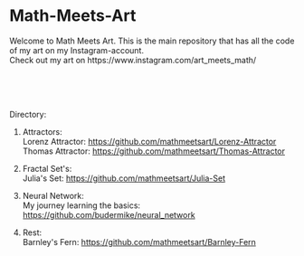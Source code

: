 # Math-Meets-Art
<p>Welcome to Math Meets Art. This is the main repository that has all the code of my art on my Instagram-account.<br>  
Check out my art on https://www.instagram.com/art_meets_math/</p>
<br>
<br>   
<br> 

Directory:<br>
   1. Attractors:   
      Lorenz Attractor: https://github.com/mathmeetsart/Lorenz-Attractor   
      Thomas Attractor: https://github.com/mathmeetsart/Thomas-Attractor   
   
   2. Fractal Set's:<br>
      Julia's Set: https://github.com/mathmeetsart/Julia-Set

   3. Neural Network:<br>
      My journey learning the basics: https://github.com/budermike/neural_network
      
   4. Rest:<br>
     Barnley's Fern: https://github.com/mathmeetsart/Barnley-Fern   

